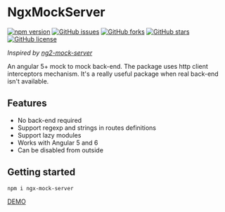 # NgxMockServer
[![npm version](https://badge.fury.io/js/ngx-mock-server.svg)](https://badge.fury.io/js/ngx-mock-server)
[![GitHub issues](https://img.shields.io/github/issues/dima11221122/ngx-mock-server.svg)](https://github.com/dima11221122/ngx-mock-server/issues)
[![GitHub forks](https://img.shields.io/github/forks/dima11221122/ngx-mock-server.svg)](https://github.com/dima11221122/ngx-mock-server/network)
[![GitHub stars](https://img.shields.io/github/stars/dima11221122/ngx-mock-server.svg)](https://github.com/dima11221122/ngx-mock-server/stargazers)
[![GitHub license](https://img.shields.io/github/license/dima11221122/ngx-mock-server.svg)](https://github.com/dima11221122/ngx-mock-server/blob/master/LICENSE)

*Inspired by [ng2-mock-server](https://www.npmjs.com/package/ng2-mock-server)*

An angular 5+ mock to mock back-end. The package uses http client interceptors mechanism. It's a really useful package when real back-end isn't available.

## Features
- No back-end required
- Support regexp and strings in routes definitions
- Support lazy modules
- Works with Angular 5 and 6
- Can be disabled from outside

## Getting started
`npm i ngx-mock-server`


[DEMO](https://dima11221122.github.io/ngx-mock-server/users)
